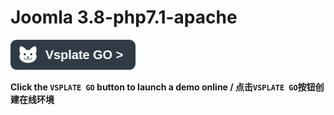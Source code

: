 # Joomla 3.8-php7.1-apache

<a href="https://www.vsplate.com/?docker-compose=https://github.com/vsplate/dcenvs/joomla/3.8-php7.1-apache"><img alt="VSPLATE GO" src="https://raw.githubusercontent.com/vsplate/images/master/vsgo_btn.png" width="200px"></a>

**Click the `VSPLATE GO` button to launch a demo online / 点击`VSPLATE GO`按钮创建在线环境**